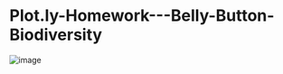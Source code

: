 # Plot.ly-Homework---Belly-Button-Biodiversity

![image](https://user-images.githubusercontent.com/91922648/159812010-3b9e3b03-b987-4a86-b2a4-53b20a8c981f.png)
